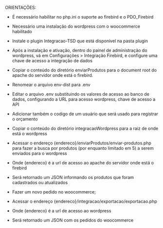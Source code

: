 ORIENTAÇÕES:

- É necessário habilitar no php.ini o suporte ao firebird e o PDO_Firebird
- Necessário uma instalação do wordpress com o woocommerce habilitado
- Instale o plugin Integracao-TSD que está disponível na pasta plugin
 - Após a instalação e ativação, dentro do painel de administração do wordpress, vá em Configurações > Integração Firebird,
 e configure uma chave de acesso a integração de dados

- Copiar o conteúdo do diretório enviarProdutos para o document root do apache do servidor onde está o firebird.
- Renomear o arquivo env-dist para .env
 - Editar o arquivo .env substituindo os valores de acesso ao banco de dados, configurando a URL para acesso wordpress, chave de acesso a API
 - Adicionar também o codigo de um usuário que será usado para registrar o orçamento

- Copiar o conteúdo do diretório integracaoWordpress para a raiz de onde está o wordpress
- Acessar o endereço {endereco}/enviarProdutos/enviar-produtos.php para fazer a busca por produtos (por enquanto limitado em 5) a serem enviados para o wordpress
 - Onde {endereco} é a url de acesso ao apache do servidor onde está o firebird
 - Será retornado um JSON informando os produtos que foram cadastrados ou atualizados

- Fazer um novo pedido no woocommerce;

- Acessar o endereço {endereco}/integracao/exportacao/exportacao.php
 - Onde {endereco} é a url de acesso ao wordpress
 - Será retornado um JSON com os pedidos do woocommerce